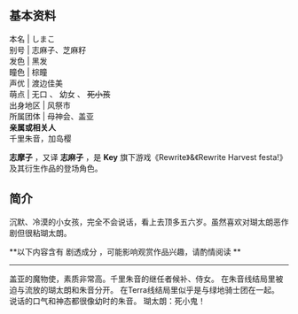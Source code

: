 **基本资料**  
---  
本名  |  しまこ   
别号  |  志麻子、芝麻籽   
发色  |  黑发   
瞳色  |  棕瞳   
声优  |  渡边佳美   
萌点  |  无口  、  幼女  、 ~~死小孩~~  
出身地区  |  风祭市   
所属团体  |  母神会、盖亚   
**亲属或相关人**  
千里朱音，加岛樱  
  
**志摩子** ，又译 **志麻子** ，是 **Key** 旗下游戏《Rewrite》&《Rewrite Harvest
festa!》及其衍生作品的登场角色。

##  简介

沉默、冷漠的小女孩，完全不会说话，看上去顶多五六岁。虽然喜欢对瑚太朗恶作剧但很粘瑚太朗。

**以下内容含有 剧透成分  ，可能影响观赏作品兴趣，请酌情阅读 **  
  
---  
盖亚的魔物使，素质非常高。千里朱音的继任者候补、侍女。  在朱音线结局里被迫与流放的瑚太朗和朱音分开。  在Terra线结局里似乎是与绿地骑士团在一起。
说话的口气和神态都很像幼时的朱音。  瑚太朗：死小鬼！

